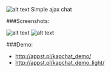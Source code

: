 ![alt text](http://appst.pl/gallery/kapchat.png "KAP CHAT LOGO")
Simple ajax chat

###Screenshots:

![alt text](http://appst.pl/gallery/kapchat_preview_dark.png "KAP PREVIEW DARK")
![alt text](http://appst.pl/gallery/kapchat_preview_light.png "KAP PREVIEW LIGHT")

###Demo:
- http://appst.pl/kapchat_demo/
- http://appst.pl/kapchat_demo_light/
